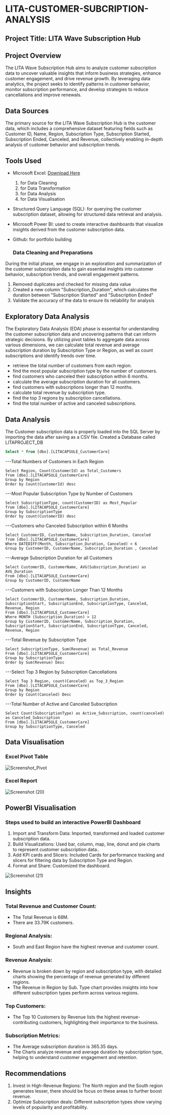 # LITA-CUSTOMER-SUBCRIPTION-ANALYSIS

## Project Title: LITA Wave Subscription Hub

## Project Overview
The LITA Wave Subscription Hub aims to analyze customer subscription data to uncover valuable insights that inform business strategies, enhance customer engagement, and drive revenue growth. By leveraging data analytics, the project seeks to identify patterns in customer behavior, monitor subscription performance, and develop strategies to reduce cancellations and improve renewals.

## Data Sources
The primary source for the LITA Wave Subscription Hub is the customer data, which includes a comprehensive dataset featuring fields such as Customer ID, Name, Region, Subscription Type, Subscription Started, Subscription Ended, Canceled, and Revenue, collectively enabling in-depth analysis of customer behavior and subscription trends.

## Tools Used
- Microsoft Excel: [Download Here](https://www.microsoft.com)
  1. for Data Cleaning
  2. for  Data Transformation 
  3. for Data Analysis
  4. for Data Visualisation

- Structured Query Language (SQL): for querying the customer subscription dataset, allowing for structured data retrieval and analysis.
- Microsoft Power BI: used to create interactive dashboards that visualize insights derived from the customer subscription data.
- Github: for portfolio building

  ### Data Cleaning and Preparations
 During the initial phase, we engage in an exploration and summarization of the customer subscription data to gain essential insights into customer behavior, subscription trends, and overall engagement patterns.
  1. Removed duplicates and checked for missing data value
  2. Created a new column "Subscription_Duration", which calculates the duration between "Subscription Started" and "Subscription Ended"
  3. Validate the accuracy of the data to ensure its reliability for analysis
  
## Exploratory Data Analysis
The Exploratory Data Analysis (EDA) phase is essential for understanding the customer subscription data and uncovering patterns that can inform strategic decisions. By utilizing pivot tables to aggregate data across various dimensions, we can calculate total revenue and average subscription duration by Subscription Type or Region, as well as count subscriptions and identify trends over time.
- retrieve the total number of customers from each region. 
-  find the most popular subscription type by the number of customers. 
-  find customers who canceled their subscription within 6 months. 
-  calculate the average subscription duration for all customers. 
-  find customers with subscriptions longer than 12 months. 
-  calculate total revenue by subscription type. 
-  find the top 3 regions by subscription cancellations. 
-  find the total number of active and canceled subscriptions.

## Data Analysis
The Customer subscription data is properly loaded into the SQL Server by importing the data after saving as a CSV file. Created a Database called LITAPROJECT_DB
```SQL
Select * from [dbo].[LITACAPSULE_CustomerCare]
```
---Total Numbers of Customers in Each Region
```
Select Region, Count(CustomerId) as Total_Customers
from [dbo].[LITACAPSULE_CustomerCare]
Group by Region
Order by Count(CustomerId) desc
```
---Most Popular Subscription Type by Number of Customers
```
Select SubscriptionType, count(CustomerID) as Most_Popular
from [dbo].[LITACAPSULE_CustomerCare]
Group by SubscriptionType
Order by count(CustomerID) desc
```
---Customers who Canceled Subscription within 6 Months
```
Select CustomerID, CustomerName, Subscription_Duration, Canceled
from [dbo].[LITACAPSULE_CustomerCare]
Where DATEDIFF(Month, Subscription_Duration, Canceled) < 6
Group by CustomerID, CustomerName, Subscription_Duration , Canceled
```
---Average Subscription Duration for all Customers
```
Select CustomerID, CustomerName, AVG(Subscription_Duration) as AVG_Duration
From [dbo].[LITACAPSULE_CustomerCare]
Group by CustomerID, CustomerName
```
---Customers with Subscription Longer Than 12 Months
```
Select CustomerID, CustomerName, Subscription_Duration, SubscriptionStart, SubscriptionEnd, SubscriptionType, Canceled, Revenue, Region
From [dbo].[LITACAPSULE_CustomerCare]
Where MONTH (Subscription_Duration) > 12
Group by CustomerID, CustomerName, Subscription_Duration, SubscriptionStart, SubscriptionEnd, SubscriptionType, Canceled, Revenue, Region
```
---Total Revenue by Subscription Type
```
Select SubscriptionType, Sum(Revenue) as Total_Revenue
From [dbo].[LITACAPSULE_CustomerCare]
Group by SubscriptionType
Order by Sum(Revenue) Desc
```
---Select Top 3 Region by Subscription Cancellations
```
Select Top 3 Region, count(Canceled) as Top_3_Region
From [dbo].[LITACAPSULE_CustomerCare]
Group by Region
Order by Count(Canceled) Desc
```
---Total Number of Active and Canceled Subscription
```
Select Count(SubscriptionType) as Active_Subscription, count(canceled) as Canceled_Subscription
From [dbo].[LITACAPSULE_CustomerCare]
Group by SubscriptionType, Canceled
```

## Data Visualisation

### Excel Pivot Table
![Screenshot_Pivot](https://github.com/user-attachments/assets/2c97286c-fa82-4607-807c-e702c5cec567)

### Excel Report
![Screenshot (20)](https://github.com/user-attachments/assets/3d3cbc0f-a33d-43b8-8710-a5837c75331d)

## PowerBI Visualisation
### Steps used to build an interactive PowerBI Dashboard
1. Import and Transform Data: Imported, transformed and loaded customer subscription data.
2. Build Visualizations: Used bar, column, map, line, donut and pie charts to represent customer subscription data..
3. Add KPI cards and Slicers: Included Cards for performance tracking and slicers for filtering data by Subscription Type and Region.
4. Format and Share: Customized the dashboard.
   
![Screenshot (21)](https://github.com/user-attachments/assets/f6318250-6480-4e6a-872d-f3c08b4bf761)


## Insights

### Total Revenue and Customer Count:
- The Total Revenue is 68M.
- There are 33.79K customers.

### Regional Analysis:
- South and East Region have the highest revenue and customer count.
  
### Revenue Analysis:
- Revenue is broken down by region and subscription type, with detailed charts showing the percentage of revenue generated by different regions.
- The Revenue in Region by Sub. Type chart provides insights into how different subscription types perform across various regions.
  
### Top Customers:
- The Top 10 Customers by Revenue lists the highest revenue-contributing customers, highlighting their importance to the business.
  
### Subscription Metrics:
- The Average subscription duration is 365.35 days.
- The Charts analyze revenue and average duration by subscription type, helping to understand customer engagement and retention.

## Recommendations
1. Invest in High-Revenue Regions: The North region and the South region generates lesser, there should be focus on these areas to further boost revenue.
2. Optimize Subscription deals: Different subscription types show varying levels of popularity and profitability. 
